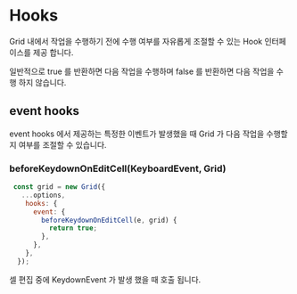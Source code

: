 # Hooks
 
Grid 내에서 작업을 수행하기 전에 수행 여부를 자유롭게 조절할 수 있는 Hook 인터페이스를 제공 합니다.

일반적으로 true 를 반환하면 다음 작업을 수행하며 false 를 반환하면 다음 작업을 수행 하지 않습니다.

## event hooks

event hooks 에서 제공하는 특정한 이벤트가 발생했을 때 Grid 가 다음 작업을 수행할지 여부를 조절할 수 있습니다.

###  beforeKeydownOnEditCell(KeyboardEvent, Grid)

```js 
 const grid = new Grid({
   ...options, 
    hooks: {
      event: {
        beforeKeydownOnEditCell(e, grid) {
          return true;
        },
      },
    },
  });
```

셀 편집 중에 KeydownEvent 가 발생 했을 때 호출 됩니다.

